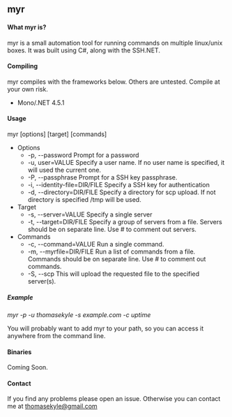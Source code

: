 ## myr


#### What myr is?
myr is a small automation tool for running commands on multiple linux/unix boxes. It was built using C#, along with the SSH.NET.

#### Compiling
myr compiles with the frameworks below. Others are untested. Compile at your own risk.
- Mono/.NET 4.5.1

#### Usage
myr [options] [target] [commands]
- Options
  - -p, --password Prompt for a password
  - -u, user=VALUE Specify a user name. If no user name is specified, it will used the current one.
  - -P, --passphrase Prompt for a SSH key passphrase.
  - -i, --identity-file=DIR/FILE Specify a SSH key for authentication
  - -d, --directory=DIR/FILE Specify a directory for scp upload. If not directory is specified /tmp will be used.
- Target
  - -s, --server=VALUE Specify a single server
  - -t, --target=DIR/FILE Specify a group of servers from a file. Servers should be on separate line. Use # to comment out servers.
- Commands
  - -c, --command=VALUE Run a single command.
  - -m, --myrfile=DIR/FILE Run a list of commands from a file. Commands should be on separate line. Use # to comment out commands.
  - -S, --scp This will upload the requested file to the specified server(s).

##### Example
 *myr -p -u thomasekyle -s example.com -c uptime*


  You will probably want to add myr to your path, so you can access it anywhere from the command line.


  #### Binaries
  Coming Soon.

  #### Contact
  If you find any problems please open an issue. Otherwise you can contact me at thomasekyle@gmail.com
